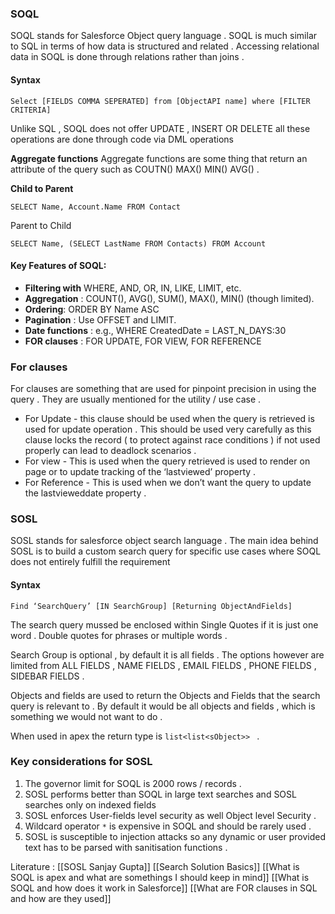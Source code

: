 
### SOQL 

SOQL stands for Salesforce Object query language  .  SOQL is much similar to SQL in terms of how data is structured and related . Accessing relational data in SOQL is done through relations rather than joins . 
#### Syntax

```
Select [FIELDS COMMA SEPERATED] from [ObjectAPI name] where [FILTER CRITERIA]
```

Unlike SQL , SOQL does not offer UPDATE , INSERT OR DELETE all these operations are done through code via DML operations 

**Aggregate functions** Aggregate functions are some thing that return an attribute of the query such as COUTN() MAX() MIN() AVG() . 

**Child to Parent**
```
SELECT Name, Account.Name FROM Contact
```

Parent to Child 
```
SELECT Name, (SELECT LastName FROM Contacts) FROM Account
```

#### Key Features of SOQL:
- **Filtering with**  WHERE, AND, OR, IN, LIKE, LIMIT, etc.
- **Aggregation** : COUNT(), AVG(), SUM(), MAX(), MIN() (though limited).
- **Ordering**: ORDER BY Name ASC
- **Pagination** : Use OFFSET and LIMIT.
- **Date functions** : e.g., WHERE CreatedDate = LAST_N_DAYS:30
- **FOR clauses** : FOR UPDATE, FOR VIEW, FOR REFERENCE

### For clauses 
For clauses are something that are used for pinpoint precision in using the query . They are usually mentioned for the utility / use case . 
- For Update - this clause should be used when the query is retrieved is used for update operation . This should be used very carefully as this clause locks the record ( to protect against race conditions )  if not used properly  can lead to deadlock scenarios . 
- For view - This is used when the query retrieved is used to render on page or to update tracking of the ‘lastviewed’ property . 
- For Reference - This is used when we don’t want the query to update the lastvieweddate property . 





### SOSL 

SOSL stands for salesforce object search language . The main idea behind SOSL is to build a custom search query for specific use cases where SOQL does not entirely fulfill the requirement 

#### Syntax 
```
Find ‘SearchQuery’ [IN SearchGroup] [Returning ObjectAndFields]
```

The search query mussed be enclosed within Single Quotes if it is just one word . Double quotes for phrases or multiple words . 

Search Group is optional , by default it is all fields . The options however are limited from ALL FIELDS , NAME FIELDS , EMAIL FIELDS , PHONE FIELDS , SIDEBAR FIELDS . 

 Objects and fields are used to return the Objects and Fields that the search query is relevant to . By default it would be all objects and fields , which is something we would not want to do . 

When used in apex the return type is `list<list<sObject>> `  . 

### Key considerations for SOSL 

1. The governor limit for SOQL is 2000 rows / records . 
2. SOSL performs better than SOQL in large text searches and SOSL searches only on indexed fields 
3. SOSL enforces User-fields level security as well Object level Security .
4. Wildcard operator `*` is expensive in SOQL and should be rarely used . 
5. SOSL is susceptible to injection attacks so any dynamic or user provided text has to be parsed with sanitisation functions . 

  







Literature : [[SOSL Sanjay Gupta]] [[Search Solution Basics]]  [[What is SOQL is apex and what are somethings I should keep in mind]] [[What is SOQL and how does it work in Salesforce]] [[What are FOR clauses in SQL and how are they used]]